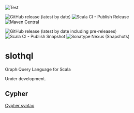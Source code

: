 ![Test](https://github.com/Grupo-Abraxas/slothql/workflows/Scala%20CI%20-%20Test/badge.svg)

![GitHub release (latest by date)](https://img.shields.io/github/v/release/Grupo-Abraxas/slothql)
![Scala CI - Publish Release](https://github.com/Grupo-Abraxas/slothql/workflows/Scala%20CI%20-%20Publish%20Release/badge.svg)
![Maven Central](https://img.shields.io/maven-central/v/com.arkondata/slothql-cypher_2.13)

![GitHub release (latest by date including pre-releases)](https://img.shields.io/github/v/release/Grupo-Abraxas/slothql?include_prereleases)
![Scala CI - Publish Snapshot](https://github.com/Grupo-Abraxas/slothql/workflows/Scala%20CI%20-%20Publish%20Snapshot/badge.svg)
![Sonatype Nexus (Snapshots)](https://img.shields.io/nexus/s/com.arkondata/slothql-cypher_2.13?server=https%3A%2F%2Foss.sonatype.org)


# slothql
Graph Query Language for Scala

Under development.

Cypher
-----------------------------------------------------

[Cypher syntax](cypher/doc/syntax.md)

